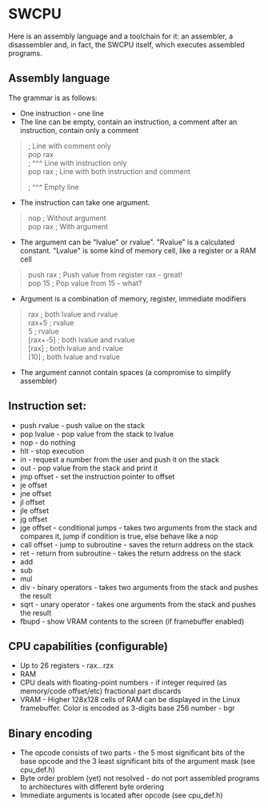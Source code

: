 # SWCPU
Here is an assembly language and a toolchain for it: an assembler, a disassembler and, in fact, the SWCPU itself, which executes assembled programs.
## Assembly language
The grammar is as follows:
* One instruction - one line
* The line can be empty, contain an instruction, a comment after an instruction, contain only a comment
> ; Line with comment only  
> pop rax  
> ; ^^^ Line with instruction only  
> pop rax ; Line with both instruction and comment  
>  
> ; ^^^ Empty line  
* The instruction can take one argument.
> nop     ; Without argument  
> pop rax ; With argument  
* The argument can be "lvalue" or rvalue". "Rvalue" is a calculated constant. "Lvalue" is some kind of memory cell, like a register or a RAM cell
> push rax ; Push value from register rax - great!  
> pop  15  ; Pop value from 15 - what?  
* Argument is a combination of memory, register, immediate modifiers
> rax      ; both lvalue and rvalue  
> rax+5    ; rvalue  
> 5        ; rvalue  
> [rax+-5] ; both lvalue and rvalue  
> [rax]    ; both lvalue and rvalue  
> [10]     ; both lvalue and rvalue  
* The argument cannot contain spaces (a compromise to simplify assembler)
## Instruction set:
* push rvalue - push value on the stack
* pop  lvalue - pop value from the stack to lvalue
* nop         - do nothing
* hlt         - stop execution
* in          - request a number from the user and push it on the stack
* out         - pop value from the stack and print it
* jmp offset  - set the instruction pointer to offset
* je  offset
* jne offset
* jl  offset
* jle offset
* jg  offset
* jge offset  - conditional jumps - takes two arguments from the stack and compares it, jump if condition is true, else behave like a nop
* call offset - jump to subroutine - saves the return address on the stack
* ret         - return from subroutine - takes the return address on the stack
* add
* sub
* mul
* div         - binary operators - takes two arguments from the stack and pushes the result
* sqrt        - unary operator - takes one arguments from the stack and pushes the result
* fbupd       - show VRAM contents to the screen (if framebuffer enabled)
## CPU capabilities (configurable)
* Up to 26 registers - rax...rzx
* RAM
* CPU deals with floating-point numbers - if integer required (as memory/code offset/etc) fractional part discards
* VRAM - Higher 128x128 cells of RAM can be displayed in the Linux framebuffer. Color is encoded as 3-digits base 256 number - bgr
## Binary encoding
* The opcode consists of two parts - the 5 most significant bits of the base opcode and the 3 least significant bits of the argument mask (see cpu_def.h)
* Byte order problem (yet) not resolved - do not port assembled programs to architectures with different byte ordering
* Immediate arguments is located after opcode (see cpu_def.h)
